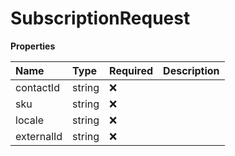 # SubscriptionRequest

**Properties**

| Name       | Type   | Required | Description |
| :--------- | :----- | :------- | :---------- |
| contactId  | string | ❌       |             |
| sku        | string | ❌       |             |
| locale     | string | ❌       |             |
| externalId | string | ❌       |             |

<!-- This file was generated by liblab | https://liblab.com/ -->
